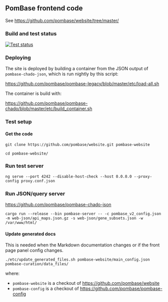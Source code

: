 ## PomBase frontend code

See https://github.com/pombase/website/tree/master/

### Build and test status

[![Test status](https://github.com/pombase/website/actions/workflows/test-website.yml/badge.svg)](https://github.com/pombase/website/actions/workflows/test-website.yml)

### Deploying

The site is deployed by building a container from the JSON output of `pombase-chado-json`,
which is run nightly by this script:

https://github.com/pombase/pombase-legacy/blob/master/etc/load-all.sh

The container is build with:

https://github.com/pombase/pombase-chado/blob/master/etc/build_container.sh

### Test setup

#### Get the code

`git clone https://github.com/pombase/website.git pombase-website`

`cd pombase-website/`

### Run test server

`ng serve --port 4242 --disable-host-check --host 0.0.0.0 --proxy-config proxy.conf.json`

### Run JSON/query server

https://github.com/pombase/pombase-chado-json

`cargo run --release --bin pombase-server -- -c pombase_v2_config.json -m web-json/api_maps.json.gz -s web-json/gene_subsets.json -w /var/www/html/`


#### Update generated docs

This is needed when the Markdown documentation changes or if the front
page panel config changes.

`./etc/update_generated_files.sh pombase-website/main_config.json pombase-curation/data_files/`

where:

 - `pombase-website` is a checkout of https://github.com/pombase/website
 - `pombase-config` is a checkout of https://github.com/pombase/pombase-config
